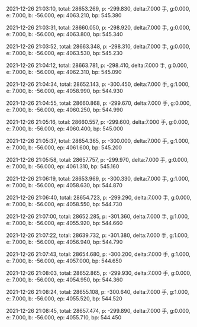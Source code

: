 2021-12-26 21:03:10, total: 28653.269, p: -299.830, delta:7.000 手, g:0.000, e: 7.000, b: -56.000, ep: 4063.210, bp: 545.380

2021-12-26 21:03:31, total: 28660.050, p: -298.920, delta:7.000 手, g:0.000, e: 7.000, b: -56.000, ep: 4063.800, bp: 545.340

2021-12-26 21:03:52, total: 28663.348, p: -298.310, delta:7.000 手, g:0.000, e: 7.000, b: -56.000, ep: 4063.530, bp: 545.230

2021-12-26 21:04:12, total: 28663.781, p: -298.410, delta:7.000 手, g:0.000, e: 7.000, b: -56.000, ep: 4062.310, bp: 545.090

2021-12-26 21:04:34, total: 28652.143, p: -300.450, delta:7.000 手, g:1.000, e: 7.000, b: -56.000, ep: 4058.990, bp: 544.930

2021-12-26 21:04:55, total: 28660.868, p: -299.670, delta:7.000 手, g:0.000, e: 7.000, b: -56.000, ep: 4060.250, bp: 544.990

2021-12-26 21:05:16, total: 28660.557, p: -299.600, delta:7.000 手, g:0.000, e: 7.000, b: -56.000, ep: 4060.400, bp: 545.000

2021-12-26 21:05:37, total: 28654.365, p: -300.000, delta:7.000 手, g:1.000, e: 7.000, b: -56.000, ep: 4061.600, bp: 545.200

2021-12-26 21:05:58, total: 28657.757, p: -299.970, delta:7.000 手, g:0.000, e: 7.000, b: -56.000, ep: 4061.310, bp: 545.160

2021-12-26 21:06:19, total: 28653.969, p: -300.330, delta:7.000 手, g:1.000, e: 7.000, b: -56.000, ep: 4058.630, bp: 544.870

2021-12-26 21:06:40, total: 28654.723, p: -299.290, delta:7.000 手, g:0.000, e: 7.000, b: -56.000, ep: 4058.550, bp: 544.730

2021-12-26 21:07:00, total: 28652.285, p: -301.360, delta:7.000 手, g:1.000, e: 7.000, b: -56.000, ep: 4055.920, bp: 544.660

2021-12-26 21:07:22, total: 28639.732, p: -301.380, delta:7.000 手, g:1.000, e: 7.000, b: -56.000, ep: 4056.940, bp: 544.790

2021-12-26 21:07:43, total: 28654.680, p: -300.200, delta:7.000 手, g:1.000, e: 7.000, b: -56.000, ep: 4057.000, bp: 544.650

2021-12-26 21:08:03, total: 28652.865, p: -299.930, delta:7.000 手, g:0.000, e: 7.000, b: -56.000, ep: 4054.950, bp: 544.360

2021-12-26 21:08:24, total: 28655.108, p: -300.640, delta:7.000 手, g:1.000, e: 7.000, b: -56.000, ep: 4055.520, bp: 544.520

2021-12-26 21:08:45, total: 28657.474, p: -299.890, delta:7.000 手, g:0.000, e: 7.000, b: -56.000, ep: 4055.710, bp: 544.450